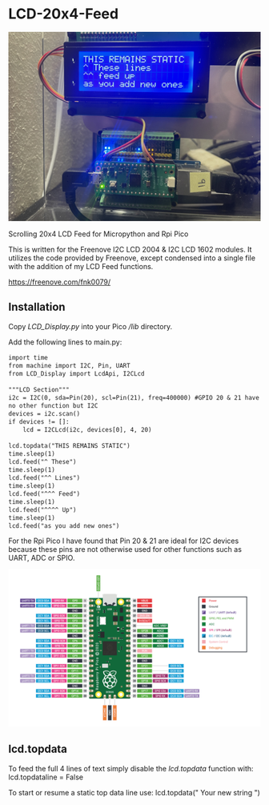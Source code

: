 # LCD-20x4-Feed

![LCD Feed](/images/LCD_Feed.jpg#center)

Scrolling 20x4 LCD Feed for Micropython and Rpi Pico

This is written for the Freenove I2C LCD 2004 & I2C LCD 1602 modules. It utilizes the code provided by Freenove, except condensed into a single file with the addition of my LCD Feed functions.

https://freenove.com/fnk0079/

## Installation

Copy *LCD_Display.py* into your Pico */lib* directory.

Add the following lines to main.py:

    import time
    from machine import I2C, Pin, UART
    from LCD_Display import LcdApi, I2CLcd

    """LCD Section"""
    i2c = I2C(0, sda=Pin(20), scl=Pin(21), freq=400000) #GPIO 20 & 21 have no other function but I2C
    devices = i2c.scan()
    if devices != []:
        lcd = I2CLcd(i2c, devices[0], 4, 20)

    lcd.topdata("THIS REMAINS STATIC")
    time.sleep(1)
    lcd.feed("^ These")
    time.sleep(1)
    lcd.feed("^^ Lines")
    time.sleep(1)
    lcd.feed("^^^ Feed")
    time.sleep(1)
    lcd.feed("^^^^ Up")
    time.sleep(1)
    lcd.feed("as you add new ones")

For the Rpi Pico I have found that Pin 20 & 21 are ideal for I2C devices because these pins are not otherwise used for other functions such as UART, ADC or SPIO.

![Rpi Pico Pinout](/images/Pico_Pinout.png#center)

## lcd.topdata

To feed the full 4 lines of text simply disable the *lcd.topdata* function with:
    lcd.topdataline = False

To start or resume a static top data line use:
    lcd.topdata("  Your new string   ")
